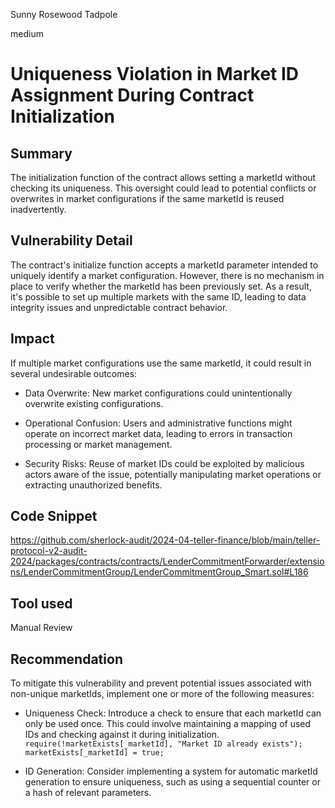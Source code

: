 Sunny Rosewood Tadpole

medium

# Uniqueness Violation in Market ID Assignment During Contract Initialization

## Summary
The initialization function of the contract allows setting a marketId without checking its uniqueness. This oversight could lead to potential conflicts or overwrites in market configurations if the same marketId is reused inadvertently.

## Vulnerability Detail
The contract's initialize function accepts a marketId parameter intended to uniquely identify a market configuration. However, there is no mechanism in place to verify whether the marketId has been previously set. As a result, it's possible to set up multiple markets with the same ID, leading to data integrity issues and unpredictable contract behavior.

## Impact
If multiple market configurations use the same marketId, it could result in several undesirable outcomes:

- Data Overwrite: New market configurations could unintentionally overwrite existing configurations.

- Operational Confusion: Users and administrative functions might operate on incorrect market data, leading to errors in transaction processing or market management.

- Security Risks: Reuse of market IDs could be exploited by malicious actors aware of the issue, potentially manipulating market operations or extracting unauthorized benefits.

## Code Snippet
https://github.com/sherlock-audit/2024-04-teller-finance/blob/main/teller-protocol-v2-audit-2024/packages/contracts/contracts/LenderCommitmentForwarder/extensions/LenderCommitmentGroup/LenderCommitmentGroup_Smart.sol#L186

## Tool used

Manual Review

## Recommendation
To mitigate this vulnerability and prevent potential issues associated with non-unique marketIds, implement one or more of the following measures:

- Uniqueness Check: Introduce a check to ensure that each marketId can only be used once. This could involve maintaining a mapping of used IDs and checking against it during initialization.
`require(!marketExists[_marketId], "Market ID already exists");
marketExists[_marketId] = true;`

- ID Generation: Consider implementing a system for automatic marketId generation to ensure uniqueness, such as using a sequential counter or a hash of relevant parameters.
